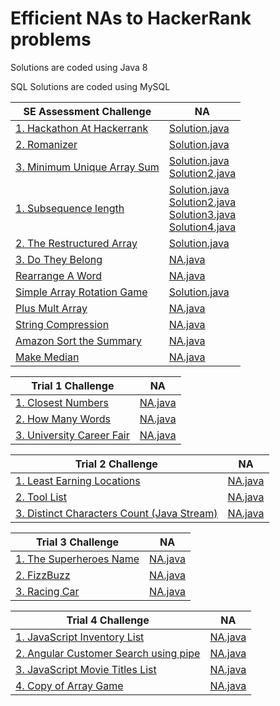 # Efficient NAs to HackerRank problems

Solutions are coded using Java 8

SQL Solutions are coded using MySQL

| SE Assessment Challenge  | NA |
| ------------- | ------------- |
| [1. Hackathon At Hackerrank](https://github.com/bai35304823/hackerrank/blob/d596f6691d5d8705c5bbcdfc411968547b3e1548/hackerank_picture/SE%20assessment/hackathon%20at%20hackerrank/hackathon%20at%20hackerrank.jpg)  |[Solution.java](src/main/java/hackerrank/hackathon_at_hackerrank2.java)  |
| [2. Romanizer](https://github.com/bai35304823/hackerrank/blob/3cb1f3e7f1fe0654847585c47a293bc15b94f672/hackerank_picture/SE%20assessment/romanizer/romanizer.jpg)  | [Solution.java](src/main/java/hackerrank/Romanizer.java)  |
| [3. Minimum Unique Array Sum](https://github.com/bai35304823/hackerrank/blob/d596f6691d5d8705c5bbcdfc411968547b3e1548/hackerank_picture/SE%20assessment/minimum%20unique%20array%20sum/minimum%20unique%20array%20sum.jpg)  | [Solution.java](src/main/java/hackerrank/MinUniqueArrSum.java)  <br />[Solution2.java](src/main/java/hackerrank/minimum_unique_array_sum.java) |
| [1. Subsequence length](https://github.com/bai35304823/hackerrank/blob/3cb1f3e7f1fe0654847585c47a293bc15b94f672/hackerank_picture/SE%20assessment/subsequence%20length/subsequence%20length.jpg)  | [Solution.java](src/main/java/hackerrank/Subsequence_Length_dp.java)  <br />[Solution2.java](src/main/java/hackerrank/Subsequence_Length.java)  <br /> [Solution3.java](src/main/java/hackerrank/Subsequence_Length1.java)  <br /> [Solution4.java](src/main/java/hackerrank/Subsequence_Length2.java) 
| [2. The Restructured Array](https://github.com/bai35304823/hackerrank/blob/3cb1f3e7f1fe0654847585c47a293bc15b94f672/hackerank_picture/SE%20assessment/the%20restructured%20array/the%20restructured%20array.jpg)  | [Solution.java](src/main/java/hackerrank/The_restructured_array.java)  |
| [3. Do They Belong](https://github.com/bai35304823/hackerrank/blob/d596f6691d5d8705c5bbcdfc411968547b3e1548/hackerank_picture/SE%20assessment/do%20they%20belong/do%20they%20belong.jpg)  | [NA.java]()  |
| [   Rearrange A Word](https://github.com/bai35304823/hackerrank/blob/3cb1f3e7f1fe0654847585c47a293bc15b94f672/hackerank_picture/SE%20assessment/rearrange%20a%20word/rearrange%20a%20word.jpg)  | [NA.java]()  |
| [   Simple Array Rotation Game](https://github.com/bai35304823/hackerrank/blob/0af0b49b4f80e1c84cf91f1f5940267fce69a17b/hackerank_picture/SE%20assessment/simple%20array%20rotation%20game/simple%20array%20rotation%20game.jpg)  |[Solution.java](src/main/java/hackerrank/rearrange_a_word.java)   |
| [   Plus Mult Array](https://github.com/bai35304823/hackerrank/blob/0af0b49b4f80e1c84cf91f1f5940267fce69a17b/hackerank_picture/SE%20assessment/Plus%20Mult%20Array/Plus%20Mult%20Array.jpg)  | [NA.java]()  |
| [   String Compression](https://www.hackerrank.com/challenges/string-compression/problem)  | [NA.java]()  |
| [   Amazon Sort the Summary](https://github.com/bai35304823/hackerrank/blob/d596f6691d5d8705c5bbcdfc411968547b3e1548/hackerank_picture/SE%20assessment/Amazon%20Sort%20the%20Summary/Sort%20the%20Summary.pdf)  | [NA.java]()  |
| [   Make Median](https://github.com/bai35304823/hackerrank/blob/0af0b49b4f80e1c84cf91f1f5940267fce69a17b/hackerank_picture/SE%20assessment/Make%20Median/Make%20Median.jpg)  | [NA.java]()  |


| Trial 1 Challenge  | NA |
| ------------- | ------------- |
| [1. Closest Numbers](https://github.com/bai35304823/hackerrank/blob/3cb1f3e7f1fe0654847585c47a293bc15b94f672/hackerank_picture/Trial_1/1.%20Closest%20Numbers/2022-11-28_121134.png)  | [NA.java]()  |
| [2. How Many Words](https://github.com/bai35304823/hackerrank/blob/3cb1f3e7f1fe0654847585c47a293bc15b94f672/hackerank_picture/Trial_1/2.%20How%20Many%20Words/2022-11-28_121401.png)  | [NA.java]()  |
| [3. University Career Fair](https://github.com/bai35304823/hackerrank/blob/3cb1f3e7f1fe0654847585c47a293bc15b94f672/hackerank_picture/Trial_1/3.%20University%20Career%20Fair/2022-11-28_121551.png)  | [NA.java]()  |


| Trial 2 Challenge  | NA |
| ------------- | ------------- |
| [1. Least Earning Locations](https://github.com/bai35304823/hackerrank/blob/3cb1f3e7f1fe0654847585c47a293bc15b94f672/hackerank_picture/Trial_2/1.%20Least%20Earning%20Locations/2022-11-28_113904.png)  | [NA.java]()  |
| [2. Tool List](https://github.com/bai35304823/hackerrank/blob/3cb1f3e7f1fe0654847585c47a293bc15b94f672/hackerank_picture/Trial_2/2.%20Tool%20List/2022-11-28_114213.png)  | [NA.java]()  |
| [3. Distinct Characters Count (Java Stream)](https://github.com/bai35304823/hackerrank/blob/3cb1f3e7f1fe0654847585c47a293bc15b94f672/hackerank_picture/Trial_2/3.%20Distinct%20Characters%20Count%20(Java%20Stream)/2022-11-28_114649.png)  | [NA.java]()  |


| Trial 3 Challenge  | NA |
| ------------- | ------------- |
| [1. The Superheroes Name](https://github.com/bai35304823/hackerrank/blob/3cb1f3e7f1fe0654847585c47a293bc15b94f672/hackerank_picture/Trial_3/1.%20The%20Superheroes%20Name/2022-11-28_114925.png)  | [NA.java]()  |
| [2. FizzBuzz](https://github.com/bai35304823/hackerrank/blob/3cb1f3e7f1fe0654847585c47a293bc15b94f672/hackerank_picture/Trial_3/2.%20FizzBuzz/2022-11-28_115036.png)  | [NA.java]()  |
| [3. Racing Car](https://github.com/bai35304823/hackerrank/blob/3cb1f3e7f1fe0654847585c47a293bc15b94f672/hackerank_picture/Trial_3/3.%20Racing%20Car/2022-11-28_115315.png)  | [NA.java]()  |

| Trial 4 Challenge  | NA |
| ------------- | ------------- |
| [1. JavaScript Inventory List](https://github.com/bai35304823/hackerrank/blob/3cb1f3e7f1fe0654847585c47a293bc15b94f672/hackerank_picture/Trial_4/1.%20JavaScript%20Inventory%20List/2022-11-28_115720.png)  | [NA.java]()  |
| [2. Angular Customer Search using pipe](https://github.com/bai35304823/hackerrank/blob/3cb1f3e7f1fe0654847585c47a293bc15b94f672/hackerank_picture/Trial_4/2.%20Angular%20Customer%20Search%20using%20pipe/2022-11-28_120154.png)  | [NA.java]()  |
| [3. JavaScript Movie Titles List](https://github.com/bai35304823/hackerrank/blob/3cb1f3e7f1fe0654847585c47a293bc15b94f672/hackerank_picture/Trial_4/3.%20JavaScript%20Movie%20Titles%20List/2022-11-28_120600.png)  | [NA.java]()  |
| [4. Copy of Array Game](https://github.com/bai35304823/hackerrank/blob/3cb1f3e7f1fe0654847585c47a293bc15b94f672/hackerank_picture/Trial_4/4.%20Copy%20of%20Array%20Game/2022-11-28_120744.png)  | [NA.java]()  |

